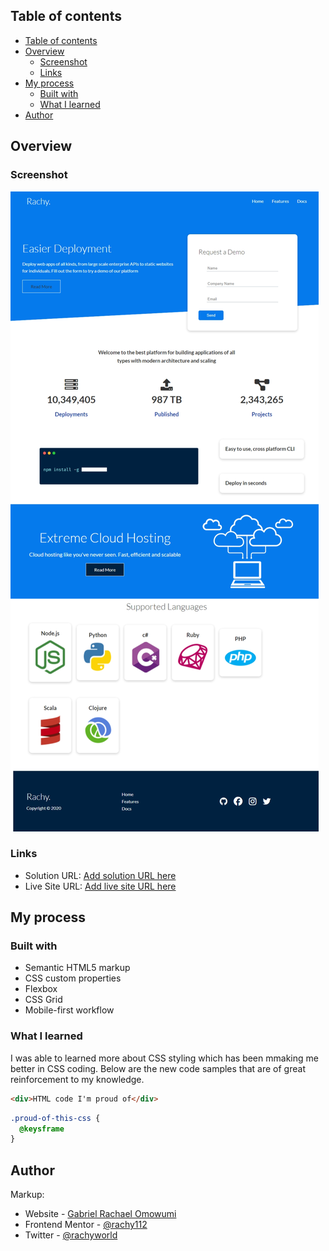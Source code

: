 ## Table of contents


- [Table of contents](#table-of-contents)
- [Overview](#overview)
  - [Screenshot](#screenshot)
  - [Links](#links)
- [My process](#my-process)
  - [Built with](#built-with)
  - [What I learned](#what-i-learned)
- [Author](#author)


## Overview

### Screenshot

![Screenshot](image.png)

### Links

- Solution URL: [Add solution URL here](https://your-solution-url.com)
- Live Site URL: [Add live site URL here](https://your-live-site-url.com)

## My process

### Built with

- Semantic HTML5 markup
- CSS custom properties
- Flexbox
- CSS Grid
- Mobile-first workflow

### What I learned

I was able to learned more about CSS styling which has been mmaking me better in CSS coding. 
Below are the new code samples that are of great reinforcement to my knowledge.

```html
<div>HTML code I'm proud of</div>
```
```css
.proud-of-this-css {
  @keysframe
}
```

## Author
Markup:
  - Website - [Gabriel Rachael Omowumi](https://www.instagram.rachy_word1.com)
  - Frontend Mentor - [@rachy112](https://www.frontendmentor.io/profile/rachy112)
  - Twitter - [@rachyworld](https://www.twitter.com/rachy112)
